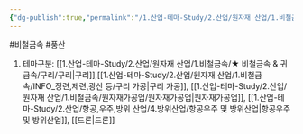 ```yaml
---
{"dg-publish":true,"permalink":"/1.산업-테마-Study/2.산업/원자재 산업/1.비철금속/원자재가공업/종목/풍산/","created":"2024-11-20T21:02:28.782+09:00","updated":"2025-06-26T12:50:55.468+09:00"}
---
```


#비철금속 #풍산 

1. 테마구분: [[1.산업-테마-Study/2.산업/원자재 산업/1.비철금속/★ 비철금속 & 귀금속/구리/구리\|구리]],[[1.산업-테마-Study/2.산업/원자재 산업/1.비철금속/INFO_정련,제련,광산 등/구리 가공\|구리 가공]], [[1.산업-테마-Study/2.산업/원자재 산업/1.비철금속/원자재가공업/원자재가공업\|원자재가공업]], [[1.산업-테마-Study/2.산업/항공,우주,방위 산업/4.방위산업/항공우주 및 방위산업\|항공우주 및 방위산업]], [[드론\|드론]]
